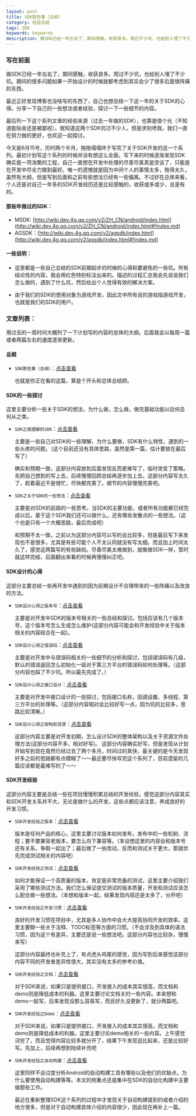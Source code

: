 ```yaml
---
layout: post
title: SDK那些事（总纲）
category: 经验总结
tags: SDK
keywords: keywords
description: 做SDK已经一年左右了，期间感触，收获良多。爬过不少坑，也给别人埋了不少坑。期间的很多问题如果一开始设计的时候就都考虑到其实会少了很多后面很阵痛的东西。最近正好发现博客也没啥写的东西了，自己也想总结一下这一年的关于SDK的心得。分享一下自己的一些想法或者经验，探讨一下一些细节的内容。
---
```

### 写在前面

做SDK已经一年左右了，期间感触，收获良多。爬过不少坑，也给别人埋了不少坑。期间的很多问题如果一开始设计的时候就都考虑到其实会少了很多后面很阵痛的东西。

最近正好发现博客也没啥写的东西了，自己也想总结一下这一年的关于SDK的心得。分享一下自己的一些想法或者经验，探讨一下一些细节的内容。

最后列一下这个系列文章的经验来源（过去一年做的SDK），也算是借个光（不知道能贴金还是被鄙视）。我知道这两个SDK坑过不少人，但是求别喷我，我们一直在努力做的更好，也欢迎一起探讨。

今天是6月15号，历时两个半月，拖拖塌塌终于写完了关于SDK开发的这一个系列。最初计划写这个系列的时候并没有想这么全面。写下来的时候逐渐发现SDK确实是一项浩繁的工程，自己一直想在开发中处理的尽善尽美真是空谈了，只能是在开发中尽全力做到最好。唯一的遗憾就是因为中间个人的事情太多，拖得太久，虽然有大纲，但是写到后面和之前有些想法已经有一些偏离。不过好在总体来看，个人还是对自己一年多的SDK开发经历还是比较感触的，收获或多或少，总是有的。

#### 那些年做过的SDK：

- MSDK: [http://wiki.dev.4g.qq.com/v2/ZH_CN/android/index.html](http://wiki.dev.4g.qq.com/v2/ZH_CN/android/index.html#!index.md)
- AGSDK：[http://wiki.dev.4g.qq.com/v2/agsdk/index.html](http://wiki.dev.4g.qq.com/v2/agsdk/index.html#!index.md)

#### 一些说明：

- 这里都是一些自己总结的SDK前期起步的时候的心得和要避免的一些坑。所有结论性的内容，我会用红色特别标注出来的。描述的过程汇总我会先说说我们怎么做的，遇到了什么坑，然后给出个人觉得有效的解决方案。

- 由于我们的SDK的使用对象为游戏开发，因此文中所有说的游戏指游戏开发，也就是我们的SDK的用户。

### 文章列表：

用过去的一周时间大概列了一下计划写的内容的总体的大纲。后面我会以每周一篇或者两篇左右的速度逐渐更新。

#### 总纲
 	
- `SDK那些事（总纲）`：[点击查看](http://blog.bihe0832.com/SDK_summary.html)

	也就是你正在看的这篇，算是个开头和总体总结把。
	
#### SDK的一些探讨

这里主要分析一些关于SDK的想法，为什么做，怎么做，做完基础功能以后何去何从之类。

- `SDK之我理解的SDK`：[点击查看](http://blog.bihe0832.com/SDK_summary_sdk_of_my_explain.html)
	
	主要是一些自己对SDK的一些理解，为什么要做，SDK有什么特性，遇到的一些头疼的问题。（这个目前还没有具体思路，虽然是第一篇，估计要放在最后写了）
	
	确实和预期一致，这部分内容放到后面发现反而更难写了，临时改变了策略。先把自己想到的写上去，后续慢慢回顾总结再逐步加上去。这部分内容写太久了，趁着最近不是很忙，尽快都完善了。细节的内容慢慢完善吧。

- `SDK之关于SDK的一些想法`：[点击查看](http://blog.bihe0832.com/SDK_summary_future.html)
	
	主要是对SDK的前路的一些思考。当SDK的主要功能，或者所有功能都已经完成以后，基于这个SDK我们还可以做什么，还有哪些发散点的一些想法。（这个也是只有一个大概思路，最后完成吧）
	
	和预期不太一致，之前以为这部分内容可以写的会比较多，但是最后写下来发现也不是很多，尤其是有些可能个人不太认同就没有写太细。而且加上时间太久了，感觉这两篇写的有些缺陷。尽善尽美太难做到，就像做SDK一样，暂时就这样完结，后面翻出来看的时候再慢慢纠正吧。
	
#### SDK设计的心得

这部分主要总结一些再开发中遇到的因为前期设计不合理带来的一些阵痛以及改良的方法。

- `SDK设计心得之版本号`：[点击查看](http://blog.bihe0832.com/SDK_design_versioncode.html)

	主要是对开发中SDK的版本号相关的一些总结和探讨。包括应该有几个版本号，这个版本号怎么生成怎么维护(这部分内容可能会和开发经验中关于版本相关的内容结合在一起)。

- `SDK设计心得之错误码`：[点击查看](http://blog.bihe0832.com/SDK_design_errorcode.html)

	主要是对开发中与错误码相关的一些细节的分析和探讨，包括错误码有几级，默认的错误返回怎么初始化一级对于第三方平台的错误码如何处理等。（这部分内容也踩了不少坑。所以最先完成了。）

- `SDK设计心得之接口设计`：[点击查看](http://blog.bihe0832.com/SDK_desigin_api.html)

	主要是对开发中接口设计的一些探讨，包括接口名称，回调设置、多线程、第三方平台的处理等。（这部分内容相对会比较好写一点，因为坑的比较多，思路比较清晰。）

- `SDK设计心得之架构和资源`：[点击查看](http://blog.bihe0832.com/SDK_design_structure_resource.html)

	这部分内容主要是对开发初期，怎么设计SDK的整体架构以及关于资源文件处理方法(这部分内容不多，相对好写)。
	这部分内容确实好写，但是发现从计划开始写到现在竟然已经过去了两个多月，时间过的真快，最关键的是今天发现好多之前的思路都有点模糊了～～最近要尽快写完这个系列了，目前遗留的几篇应该都是最难写的了～～
	
#### SDK开发经验

这部分内容主要是总结一些在项目慢慢积累总结的开发经验，感觉这部分内容其实和SDK开发关系并不大，无论是做什么的开发，这些点都应该注意，养成良好的开发习惯。

-  `SDK开发经验之版本`：[点击查看](http://blog.bihe0832.com/SDK_experience_version.html)

	版本是任何产品的核心，这里主要讨论版本如何发布，发布中的一些机制、流程；要不要兼容老版本，要怎么向下兼容等。（本设想这里的内容会和版本号还有关系，争取一起出了；最后做了一些改动，反而和测试关于更大，那就优先完成测试相关的内容吧）

-  `SDK开发经验之测试`：[点击查看](http://blog.bihe0832.com/SDK_experience_test.html)

	如何才能保证一个高质量的版本，肯定是非常完备的测试，这里主要介绍我们采用了哪些测试方法。我们怎么保证提交测试的版本质量，开发和测试应该怎么配合做一些想法。（本想和版本一起，结果发现内容还是太多了，分开吧）
	
- `SDK开发经验之开发习惯`：[点击查看](http://blog.bihe0832.com/SDK_experience_habit.html)

	良好的开发习惯在项目中，尤其是多人协作中会大大提高协同开发的效率。这里主要聊一些关于注释、TODO标签等方面的习惯。（不会涉及到具体的语法习惯，因为这个有差异，主要还是说一些想法吧。这部分内容也比较杂，慢慢来写）
	
	这部分内容最终也补充上了，有点虎头鸡尾的感觉，因为写到后来感觉这部分内容不同的开发者差异性很大，其实没有太多的参考价值。
	
- `SDK开发经验之文档`：[点击查看](http://blog.bihe0832.com/SDK_experience_document.html)

	对于SDK来说，如果只是提供接口，开发接入的成本其实很高，而文档和demo则是降低成本的利器。这里主要讨论文档关的一些内容。本来想和demo一起写，后来发现没那么容易写，而且好久没更新了，就分两篇吧。
	
- `SDK开发经验之Demo`：[点击查看](http://blog.bihe0832.com/SDK_experience_Demo.html)

	对于SDK来说，如果只是提供接口，开发接入的成本其实很高，而文档和demo则是降低成本的利器。这里主要讨论demo相关的一些内容。上午感觉词穷了，而且觉得内容比较多就分开了，结果下午发现逗比起来，还是比较好写。先加上，后续再想到陆续补充吧
	
- `SDK开发经验之自动构建`：[点击查看](http://blog.bihe0832.com/SDK_experience_auto_build.html)

	这里同样不会过度分析Android的自动构建工具有哪些以及他们的优缺点，为什么要使用自动构建等等。本文的侧重点还是集中在SDK的自动化构建中主要做那些工作。
	
	最近在重新整理SDK这个系列的过程中才发现关于自动构建提到的或者介绍的地方很多，但是对于自动构建具体介绍的内容很少，因此现在再补上一篇。
